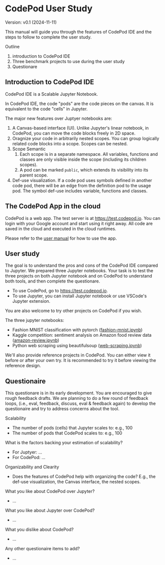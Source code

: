 # CodePod User Study

Version: v0.1 (2024-11-11)

This manual will guide you through the features of CodePod IDE and the steps to
follow to complete the user study.

Outline

1. introduction to CodePod IDE
2. Three benchmark projects to use during the user study
3. Questionare

## Introduction to CodePod IDE

CodePod IDE is a Scalable Jupyter Notebook.

In CodePod IDE, the code "pods" are the code pieces on the canvas. It is
equivalent to the code "cells" in Jupyter.

The major new features over Juptyer notebooks are:

1. A Canvas-based interface (UI). Unlike Jupyter's linear notebook, in CodePod, you
   can move the code blocks freely in 2D space.
2. Oragnize your code in arbitrarily nested scopes. You can group logically
   related code blocks into a scope. Scopes can be nested.
3. Scope Semantic
   1. Each scope is in a separate namespace. All variables, functions and
      classes are only visible inside the scope (including its children
      scopes).
   2. A pod can be marked `public`, which extends its visibility into its
      parent scope.
4. Def-use visualization. If a code pod uses symbols defined in another code
   pod, there will be an edge from the definition pod to the usage pod. The
   symbol def-use includes variable, functions and classes.

## The CodePod App in the cloud

CodePod is a web app. The test server is at https://test.codepod.io. You can
login with your Google account and start using it right away. All code are saved
in the cloud and executed in the cloud runtimes.

Please refer to the [user manual](./Manual.md) for how to use the app.

## User study

The goal is to understand the pros and cons of the CodePod IDE compared to Jupyter. We prepared three Jupyter notebooks. Your task is to test the three projects on both Jupyter notebook and on CodePod to understand both tools, and then complete the questionare.

- To use CodePod, go to https://test.codepod.io.
- To use Jupyter, you can install Jupyter notebook or use VSCode's Jupyter extension.

You are also welcome to try other projects on CodePod if you wish.

The three jupyter notebooks:

- Fashion MNIST classification with pytorch ([fashion-mnist.ipynb](fashion-mnist.ipynb))
- Kaggle competition: sentiment analysis on Amazon food review data ([amazon-review.ipynb](amazon-review.ipynb))
- Python web scraping using beautifulsoup ([web-scraping.ipynb](web-scraping.ipynb))

We'll also provide reference projects in CodePod. You can either view it before
or after your own try. It is recommended to try it before viewing the reference
design.

## Questionaire

This questionare is in its early development. You are encouraged to give rough
feedback drafts. We are planning to do a few round of feedback loops, (i.e.,
eval, feedback, discuss, eval & feedback again) to develop the questionaire and
try to address concerns about the tool.

Scalability

- The number of pods (cells) that Jupyter scales to: e.g., 100
- The number of pods that CodePod scales to: e.g., 100

What is the factors backing your estimation of scalability?

- For Juptyer: ...
- For CodePod: ...

Organizability and Clearity

- Does the features of CodePod help with organizing the code? E.g., the def-use visualization, the Canvas interface, the nested scopes.

What you like about CodePod over Jupyter?

- ...

What you like about Jupyter over CodePod?

- ...

What you dislike about CodePod?

- ...

Any other questionaire items to add?

- ...
